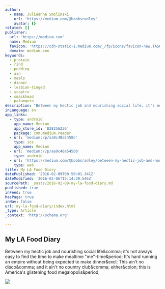 ```yaml
---
author:
  - name: Julieanne Smolinski
    url: 'https://medium.com/@boobsradley'
    avatar: {}
related: []
publisher:
  url: 'https://medium.com'
  name: Medium
  favicon: 'https://cdn-static-1.medium.com/_/fp/icons/favicon-new.TAS6uQ-Y7kcKgi0xjcYHXw.ico'
  domain: medium.com
keywords:
  - protein
  - rind
  - pudding
  - ain
  - meals
  - dinner
  - lesbian-tinged
  - sceptre
  - smackhead
  - palanquin
description: "Between my hectic job and nourishing social life, it's not always easy to find the time to make mealtime \"me\"-time. It's hard running an empire without being expected to make dinner! This ain't no disco, and it ain't no country club, either: this is America's glistening food megalopolis."
inLanguage: en
app_links:
  - type: android
    app_name: Medium
    app_store_id: '828256236'
    package: com.medium.reader
  - url: 'medium:/p/aa9c48a5458b'
    type: ios
    app_name: Medium
  - url: 'medium://p/aa9c48a5458b'
    type: android
  - url: 'https://medium.com/@boobsradley/between-my-hectic-job-and-nourishing-social-life-it-s-not-always-easy-to-find-the-time-to-make-aa9c48a5458b'
    type: web
title: My LA Food Diary
datePublished: '2016-02-09T00:50:01.341Z'
dateModified: '2016-02-06T15:14:39.546Z'
sourcePath: _posts/2016-02-09-my-la-food-diary.md
published: true
inFeed: true
hasPage: true
inNav: false
url: my-la-food-diary/index.html
_type: Article
_context: 'http://schema.org'

---
```

<article style=""><h1>My LA Food Diary</h1><p>Between my hectic job and nourishing social life&amp;comma; it's not always easy to find the time to make mealtime "me"-time&amp;period; It's hard running an empire without being expected to make dinner&amp;excl; This ain't no disco&amp;comma; and it ain't no country club&amp;comma; either&amp;colon; this is America's glistening food megalopolis&amp;period;</p><img src="https://cdn-images-1.medium.com/max/800/0*aj2459EGwwXufA1B.png" /></article>